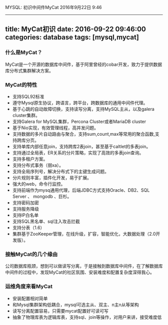 MYSQL: 初识中间件MyCat
2016年9月22日
9:46
 
---
title: MyCat初识
date: 2016-09-22 09:46:00
categories: database
tags: [mysql,mycat]
---
### 什么是MyCat？
MyCat是一个开源的数据库中间件，基于阿里曾经的cobar开发，致力于提供数据库分布式集群解决方案。
 
<!--more-->
 
### MyCat的特性
- 支持SQL92标准
- 遵守Mysql原生协议，跨语言，跨平台，跨数据库的通用中间件代理。
- 基于心跳的自动故障切换，支持读写分离，支持MySQL主从，以及galera cluster集群。
- 支持Galera for MySQL集群，Percona Cluster或者MariaDB cluster
- 基于Nio实现，有效管理线程，高并发问题。
- 支持数据的多片自动路由与聚合，支持sum,count,max等常用的聚合函数,支持跨库分页。
- 支持单库内部任意join，支持跨库2表join，甚至基于caltlet的多表join。
- 支持通过全局表，ER关系的分片策略，实现了高效的多表join查询。
- 支持多租户方案。
- 支持分布式事务（弱xa）。
- 支持全局序列号，解决分布式下的主键生成问题。
- 分片规则丰富，插件化开发，易于扩展。
- 强大的web，命令行监控。
- 支持前端作为mysq通用代理，后端JDBC方式支持Oracle、DB2、SQL Server 、 mongodb 、巨杉。
- 支持密码加密
- 支持服务降级
- 支持IP白名单
- 支持SQL黑名单、sql注入攻击拦截
- 支持分表（1.6）
- 集群基于ZooKeeper管理，在线升级，扩容，智能优化，大数据处理（2.0开发版）。
 
### 接触MyCat的几个缘由
公司数据库瓶颈，想到可以做读写分离，于是接触到数据库中间件，在了解数据库中间件的过程中，发现MyCat的社区氛围、安装难度和配置复杂度深得我心。
 
### 运维角度来看MyCat
- 安装配置相对简单
- 和Mysql集群架构低耦合，mysql可选主从、双主、n主n从等架构
- 读写分离配置容易，只需要mycat配置好可读可写
- 抽象了物理库表为逻辑库表，支持sql、join等操作，对用户来讲，接受难度低
